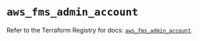 # `aws_fms_admin_account`

Refer to the Terraform Registry for docs: [`aws_fms_admin_account`](https://registry.terraform.io/providers/hashicorp/aws/6.10.0/docs/resources/fms_admin_account).
